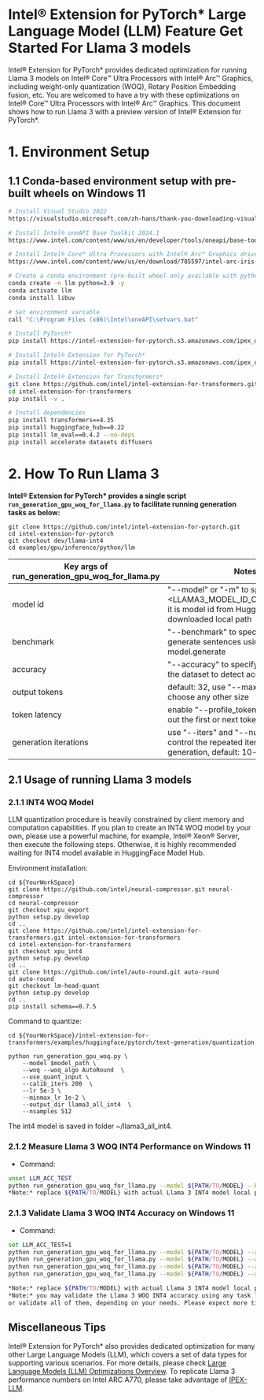 # Intel® Extension for PyTorch* Large Language Model (LLM) Feature Get Started For Llama 3 models

Intel® Extension for PyTorch* provides dedicated optimization for running Llama 3 models on Intel® Core™ Ultra Processors with Intel® Arc™ Graphics, including weight-only quantization (WOQ), Rotary Position Embedding fusion, etc. You are welcomed to have a try with these optimizations on Intel® Core™ Ultra Processors with Intel® Arc™ Graphics. This document shows how to run Llama 3 with a preview version of Intel® Extension for PyTorch*.

# 1. Environment Setup

## 1.1 Conda-based environment setup with pre-built wheels on Windows 11

```bash
# Install Visual Studio 2022
https://visualstudio.microsoft.com/zh-hans/thank-you-downloading-visual-studio/?sku=Community&channel=Release&version=VS2022&source=VSLandingPage&cid=2030&passive=false

# Install Intel® oneAPI Base Toolkit 2024.1
https://www.intel.com/content/www/us/en/developer/tools/oneapi/base-toolkit-download.html?operatingsystem=window

# Install Intel® Core™ Ultra Processors with Intel® Arc™ Graphics driver
https://www.intel.com/content/www/us/en/download/785597/intel-arc-iris-xe-graphics-windows.html

# Create a conda environment (pre-built wheel only available with python=3.9)
conda create -n llm python=3.9 -y
conda activate llm
conda install libuv

# Set environment variable
call "C:\Program Files (x86)\Intel\oneAPI\setvars.bat"

# Install PyTorch*
pip install https://intel-extension-for-pytorch.s3.amazonaws.com/ipex_dev/xpu/torch-2.1.0a0%2Bgit04048c2-cp39-cp39-win_amd64.whl

# Install Intel® Extension for PyTorch*
pip install https://intel-extension-for-pytorch.s3.amazonaws.com/ipex_dev/xpu/intel_extension_for_pytorch-2.1.30%2Bgit6661060-cp39-cp39-win_amd64.whl

# Install Intel® Extension for Transformers*
git clone https://github.com/intel/intel-extension-for-transformers.git intel-extension-for-transformers -b xpu_lm_head 
cd intel-extension-for-transformers 
pip install -v .

# Install dependencies
pip install transformers==4.35
pip install huggingface_hub==0.22
pip install lm_eval==0.4.2 --no-deps
pip install accelerate datasets diffusers
```


# 2. How To Run Llama 3

**Intel® Extension for PyTorch\* provides a single script `run_generation_gpu_woq_for_llama.py` to facilitate running generation tasks as below:**

```
git clone https://github.com/intel/intel-extension-for-pytorch.git
cd intel-extension-for-pytorch
git checkout dev/llama-int4
cd examples/gpu/inference/python/llm
```

| Key args of run_generation_gpu_woq_for_llama.py | Notes |
|---|---|
| model id | "--model" or "-m" to specify the <LLAMA3_MODEL_ID_OR_LOCAL_PATH>, it is model id from Huggingface or downloaded local path |
| benchmark | "--benchmark" to specify whether to generate sentences using model.generate |
| accuracy | "--accuracy" to specify whether to use the dataset to detect accuracy |
| output tokens | default: 32, use "--max-new-tokens" to choose any other size |
| token latency |  enable "--profile_token_latency" to print out the first or next token latency |
| generation iterations |  use "--iters" and "--num-warmup" to control the repeated iterations of generation, default: 10-iter/3-warmup |

## 2.1 Usage of running Llama 3 models

### 2.1.1 INT4 WOQ Model
LLM quantization procedure is heavily constrained by client memory and computation capabilities. If you plan to create an INT4 WOQ model by your own, please use a powerful machine, for example, Intel® Xeon® Server, then execute the following steps. Otherwise, it is highly recommended waiting for INT4 model available in HuggingFace Model Hub.

Environment installation:
```
cd ${YourWorkSpace}
git clone https://github.com/intel/neural-compressor.git neural-compressor
cd neural-compressor
git checkout xpu_export
python setup.py develop
cd ..
git clone https://github.com/intel/intel-extension-for-transformers.git intel-extension-for-transformers
cd intel-extension-for-transformers
git checkout xpu_int4
python setup.py develop
cd ..
git clone https://github.com/intel/auto-round.git auto-round
cd auto-round
git checkout lm-head-quant
python setup.py develop
cd ..
pip install schema==0.7.5
```

Command to quantize:

```
cd ${YourWorkSpace}/intel-extension-for-transformers/examples/huggingface/pytorch/text-generation/quantization

python run_generation_gpu_woq.py \
    --model $model_path \
    --woq --woq_algo AutoRound  \
    --use_quant_input \
    --calib_iters 200  \
    --lr 5e-3 \
    --minmax_lr 1e-2 \
    --output_dir llama3_all_int4  \
    --nsamples 512
```

The int4 model is saved in folder ~/llama3_all_int4.

### 2.1.2 Measure Llama 3 WOQ INT4 Performance on Windows 11

- Command:
```bash
unset LLM_ACC_TEST
python run_generation_gpu_woq_for_llama.py --model ${PATH/TO/MODEL} --benchmark --profile_token_latency
*Note:* replace ${PATH/TO/MODEL} with actual Llama 3 INT4 model local path
```

### 2.1.3 Validate Llama 3 WOQ INT4 Accuracy on Windows 11

- Command:
```bash
set LLM_ACC_TEST=1 
python run_generation_gpu_woq_for_llama.py --model ${PATH/TO/MODEL} --accuracy --task "openbookqa"
python run_generation_gpu_woq_for_llama.py --model ${PATH/TO/MODEL} --accuracy --task "piqa"
python run_generation_gpu_woq_for_llama.py --model ${PATH/TO/MODEL} --accuracy --task "rte"
python run_generation_gpu_woq_for_llama.py --model ${PATH/TO/MODEL} --accuracy --task "truthfulqa_mc1"

*Note:* replace ${PATH/TO/MODEL} with actual Llama 3 INT4 model local path
*Note:* you may validate the Llama 3 WOQ INT4 accuracy using any task listed above, such as the first command with "openbookqa" only,
or validate all of them, depending on your needs. Please expect more time needed for executing more than one task.
```

## Miscellaneous Tips
Intel® Extension for PyTorch* also provides dedicated optimization for many other Large Language Models (LLM), which covers a set of data types for supporting various scenarios. For more details, please check [Large Language Models (LLM) Optimizations Overview](https://intel.github.io/intel-extension-for-pytorch/xpu/latest/tutorials/llm.html). To replicate Llama 3 performance numbers on Intel ARC A770, please take advantage of [IPEX-LLM](https://github.com/intel-analytics/ipex-llm).
